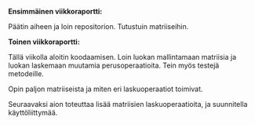 **Ensimmäinen viikkoraportti:**

Päätin aiheen ja loin repositorion. Tutustuin matriiseihin.

**Toinen viikkoraportti:**

Tällä viikolla aloitin koodaamisen. Loin luokan mallintamaan matriisia ja luokan laskemaan muutamia perusoperaatioita. Tein myös testejä metodeille.

Opin paljon matriiseista ja miten eri laskuoperaatiot toimivat. 

Seuraavaksi aion toteuttaa lisää matriisien laskuoperaatioita, ja suunnitella käyttöliittymää.

